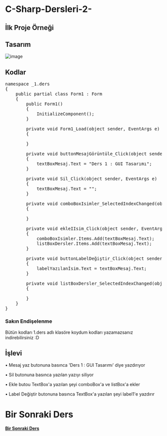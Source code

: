 # C-Sharp-Dersleri-2-
## İlk Proje Örneği

## Tasarım
![image](https://user-images.githubusercontent.com/124431035/235318454-ba7a944b-4c0d-4298-ac62-6c5a20edcba1.png)

## Kodlar
<pre>
namespace _1.ders
{
    public partial class Form1 : Form
    {
        public Form1()
        {
            InitializeComponent();
        }

        private void Form1_Load(object sender, EventArgs e)
        {

        }

        private void buttonMesajGörüntüle_Click(object sender, EventArgs e)
        {
            textBoxMesaj.Text = "Ders 1 : GUI Tasarımı";
        }

        private void Sil_Click(object sender, EventArgs e)
        {
            textBoxMesaj.Text = "";
        }

        private void comboBoxIsimler_SelectedIndexChanged(object sender, EventArgs e)
        {

        }

        private void ekleIIsim_Click(object sender, EventArgs e)
        {
            comboBoxIsimler.Items.Add(textBoxMesaj.Text);
            listBoxDersler.Items.Add(textBoxMesaj.Text);
        }

        private void buttonLabelDeğiştir_Click(object sender, EventArgs e)
        {
            labelYazılanİsim.Text = textBoxMesaj.Text;
        }

        private void listBoxDersler_SelectedIndexChanged(object sender, EventArgs e)
        {

        }
    }
}
</pre>

### Sakın Endişelenme
Bütün kodları 1.ders adlı klasöre koydum kodları yazamazsanız indirebilirsiniz :D

## İşlevi

• Mesaj yaz butonuna basınca 'Ders 1 : GUI Tasarımı' diye yazdırıyor

• Sil butonuna basınca yazılan yazıyı siliyor

• Ekle butou TextBox'a yazılan şeyi comboBox'a ve listBox'a ekler 

• Label Değiştir butonuna basınca TextBox'a yazılan şeyi label1'e yazdırır

# Bir Sonraki Ders

#### [Bir Sonraki Ders](https://github.com/yoskatr4/C-Sharp-Dersleri-3-label)

